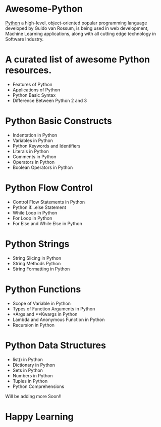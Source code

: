 # Awesome-Python
[Python](https://www.python.org/) a high-level, object-oriented popular programming language developed by Guido van Rossum, is being used in web development, Machine Learning applications, along with all cutting edge technology in Software Industry. 

# A curated list of awesome Python resources.

- Features of Python
- Applications of Python
- Python Basic Syntax
- Difference Between Python 2 and 3

# Python Basic Constructs

- Indentation in Python
- Variables in Python
- Python Keywords and Identifiers
- Literals in Python
- Comments in Python
- Operators in Python
- Boolean Operators in Python

# Python Flow Control

- Control Flow Statements in Python
- Python if…else Statement
- While Loop in Python
- For Loop in Python
- For Else and While Else in Python 

# Python Strings

- String Slicing in Python 
- String Methods Python
- String Formatting in Python

# Python Functions

- Scope of Variable in Python
- Types of Function Arguments in Python
- *Args and **Kwargs in Python
- Lambda and Anonymous Function in Python
- Recursion in Python

# Python Data Structures

- list() in Python
- Dictionary in Python
- Sets in Python
- Numbers in Python
- Tuples in Python
- Python Comprehensions

Will be adding more Soon!!
# Happy Learning



